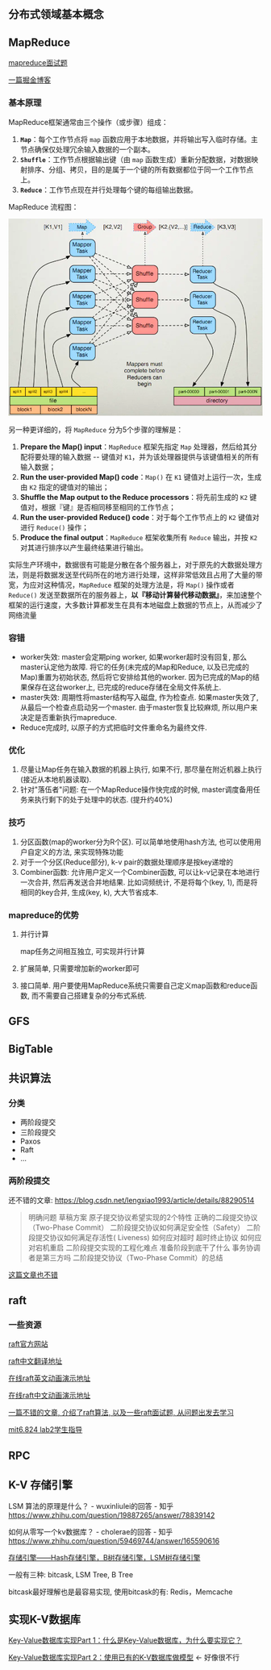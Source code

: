 ## 分布式领域基本概念







## MapReduce

[mapreduce面试题](https://blog.csdn.net/WYpersist/article/details/80102778) 

[一篇掘金博客](https://juejin.im/post/5bb59f87f265da0aeb7118f2) 

### 基本原理

MapReduce框架通常由三个操作（或步骤）组成：

1. **`Map`**：每个工作节点将 `map` 函数应用于本地数据，并将输出写入临时存储。主节点确保仅处理冗余输入数据的一个副本。
2. **`Shuffle`**：工作节点根据输出键（由 `map` 函数生成）重新分配数据，对数据映射排序、分组、拷贝，目的是属于一个键的所有数据都位于同一个工作节点上。
3. **`Reduce`**：工作节点现在并行处理每个键的每组输出数据。

MapReduce 流程图：

![img](assets/1663d77230e1bbd5)


另一种更详细的，将 `MapReduce` 分为5个步骤的理解是：

1. **Prepare the Map() input**：`MapReduce` 框架先指定 `Map` 处理器，然后给其分配将要处理的输入数据 -- 键值对 `K1`，并为该处理器提供与该键值相关的所有输入数据；
2. **Run the user-provided Map() code**：`Map()` 在 `K1` 键值对上运行一次，生成由 `K2` 指定的键值对的输出；
3. **Shuffle the Map output to the Reduce processors**：将先前生成的 `K2` 键值对，根据『键』是否相同移至相同的工作节点；
4. **Run the user-provided Reduce() code**：对于每个工作节点上的 `K2` 键值对进行 `Reduce()` 操作；
5. **Produce the final output**：`MapReduce` 框架收集所有 `Reduce` 输出，并按 `K2` 对其进行排序以产生最终结果进行输出。

实际生产环境中，数据很有可能是分散在各个服务器上，对于原先的大数据处理方法，则是将数据发送至代码所在的地方进行处理，这样非常低效且占用了大量的带宽，为应对这种情况，`MapReduce` 框架的处理方法是，将 `Map()` 操作或者 `Reduce()` 发送至数据所在的服务器上，**以『移动计算替代移动数据』**，来加速整个框架的运行速度，大多数计算都发生在具有本地磁盘上数据的节点上，从而减少了网络流量



### 容错

* worker失效: master会定期ping worker, 如果worker超时没有回复, 那么master认定他为故障. 将它的任务(未完成的Map和Reduce, 以及已完成的Map)重置为初始状态, 然后将它安排给其他的worker. 因为已完成的Map的结果保存在这台worker上, 已完成的reduce存储在全局文件系统上. 
* master失效: 周期性将master结构写入磁盘, 作为检查点. 如果master失效了, 从最后一个检查点启动另一个master. 由于master恢复比较麻烦, 所以用户来决定是否重新执行mapreduce. 
* Reduce完成时, 以原子的方式把临时文件重命名为最终文件. 



### 优化

1. 尽量让Map任务在输入数据的机器上执行, 如果不行, 那尽量在附近机器上执行(接近从本地机器读取).
2.  针对"落伍者"问题: 在一个MapReduce操作快完成的时候, master调度备用任务来执行剩下的处于处理中的状态. (提升约40%) 



### 技巧

1. 分区函数(map的worker分为R个区). 可以简单地使用hash方法, 也可以使用用户自定义的方法, 来实现特殊功能
2. 对于一个分区(Reduce部分), k-v pair的数据处理顺序是按key递增的
3. Combiner函数: 允许用户定义一个Combiner函数, 可以让k-v记录在本地进行一次合并, 然后再发送合并地结果. 比如词频统计, 不是将每个(key, 1), 而是将相同的key合并, 生成(key, k), 大大节省成本. 



### mapreduce的优势

1. 并行计算

    map任务之间相互独立, 可实现并行计算

2. 扩展简单, 只需要增加新的worker即可

3. 接口简单. 用户要使用MapReduce系统只需要自己定义map函数和reduce函数, 而不需要自己搭建复杂的分布式系统. 






## GFS









## BigTable







## 共识算法

### 分类

* 两阶段提交
* 三阶段提交
* Paxos
* Raft
* ...

### 两阶段提交

还不错的文章: https://blog.csdn.net/lengxiao1993/article/details/88290514

> 明确问题
> 草稿方案
> 原子提交协议希望实现的2个特性
> 正确的二段提交协议（Two-Phase Commit）
> 二阶段提交协议如何满足安全性（Safety）
> 二阶段提交协议如何满足存活性( Liveness)
> 如何应对超时
> 超时终止协议
> 如何应对宕机重启
> 二阶段提交实现的工程化难点
> 准备阶段到底干了什么
> 事务协调者是第三方吗
> 二阶段提交协议（Two-Phase Commit）的总结

[这篇文章也不错](https://blog.csdn.net/u010191243/article/details/52081891) 







## raft

### 一些资源

[raft官方网站](https://raft.github.io/) 

[raft中文翻译地址](https://github.com/maemual/raft-zh_cn/blob/master/raft-zh_cn.md) 

[在线raft英文动画演示地址](http://thesecretlivesofdata.com/raft/) 

[在线raft中文动画演示地址](http://www.kailing.pub/raft/index.html) 

[一篇不错的文章, 介绍了raft算法, 以及一些raft面试题, 从问题出发去学习](https://blog.csdn.net/daaikuaichuan/article/details/98627822) 

[mit6.824 lab2学生指导](https://thesquareplanet.com/blog/students-guide-to-raft/) 





## RPC





## K-V 存储引擎

LSM 算法的原理是什么？ - wuxinliulei的回答 - 知乎 https://www.zhihu.com/question/19887265/answer/78839142

如何从零写一个kv数据库？ - cholerae的回答 - 知乎 https://www.zhihu.com/question/59469744/answer/165590616

[存储引擎——Hash存储引擎，B树存储引擎，LSM树存储引擎](https://blog.csdn.net/A_zhenzhen/article/details/78831866) 

一般有三种: bitcask, LSM Tree, B Tree

bitcask最好理解也是最容易实现, 使用bitcask的有: Redis，Memcache







## 实现K-V数据库

[Key-Value数据库实现Part 1：什么是Key-Value数据库，为什么要实现它？](https://www.cnblogs.com/fangqi96/p/9121627.html)

[Key-Value数据库实现Part 2：使用已有的K-V数据库做模型](https://www.cnblogs.com/fangqi96/p/9126501.html) <- 好像很不行

